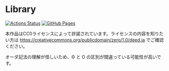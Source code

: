 # Library
[![Actions Status](https://github.com/tkmst201/Library/workflows/verify/badge.svg)](https://github.com/tkmst201/Library/actions)
[![GitHub Pages](https://img.shields.io/static/v1?label=GitHub+Pages&message=+&color=brightgreen&logo=github)](https://tkmst201.github.io/Library/) 

本作品はCC0ライセンスによって許諾されています。ライセンスの内容を知りたい方は https://creativecommons.org/publicdomain/zero/1.0/deed.ja でご確認ください。

オーダ記法の理解が怪しいため、Θ と O の区別が間違っている可能性が高いです。